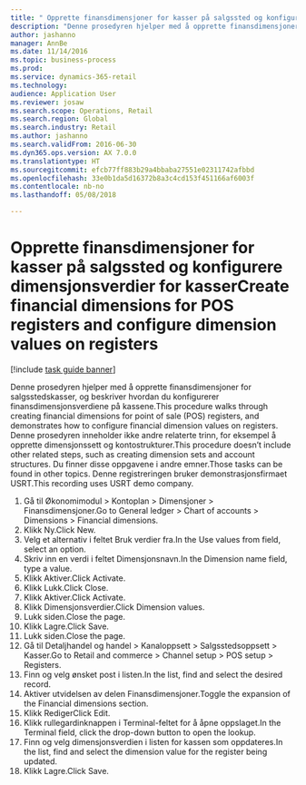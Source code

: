 ```yaml
--- 
title: " Opprette finansdimensjoner for kasser på salgssted og konfigurere dimensjonsverdier for kasser"
description: "Denne prosedyren hjelper med å opprette finansdimensjoner for salgsstedskasser, og beskriver hvordan du konfigurerer finansdimensjonsverdiene på kassene."
author: jashanno
manager: AnnBe
ms.date: 11/14/2016
ms.topic: business-process
ms.prod: 
ms.service: dynamics-365-retail
ms.technology: 
audience: Application User
ms.reviewer: josaw
ms.search.scope: Operations, Retail
ms.search.region: Global
ms.search.industry: Retail
ms.author: jashanno
ms.search.validFrom: 2016-06-30
ms.dyn365.ops.version: AX 7.0.0
ms.translationtype: HT
ms.sourcegitcommit: efcb77ff883b29a4bbaba27551e02311742afbbd
ms.openlocfilehash: 33e0b1da5d16372b8a3c4cd153f451166af6003f
ms.contentlocale: nb-no
ms.lasthandoff: 05/08/2018

---
```

# <a name="create-financial-dimensions-for-pos-registers-and-configure-dimension-values-on-registers"></a><span data-ttu-id="ec358-103"> Opprette finansdimensjoner for kasser på salgssted og konfigurere dimensjonsverdier for kasser</span><span class="sxs-lookup"><span data-stu-id="ec358-103">Create financial dimensions for POS registers and configure dimension values on registers</span></span>

[!include [task guide banner](../includes/task-guide-banner.md)]

<span data-ttu-id="ec358-104">Denne prosedyren hjelper med å opprette finansdimensjoner for salgsstedskasser, og beskriver hvordan du konfigurerer finansdimensjonsverdiene på kassene.</span><span class="sxs-lookup"><span data-stu-id="ec358-104">This procedure walks through creating financial dimensions for point of sale (POS) registers, and demonstrates how to configure financial dimension values on registers.</span></span> <span data-ttu-id="ec358-105">Denne prosedyren inneholder ikke andre relaterte trinn, for eksempel å opprette dimensjonssett og kontostrukturer.</span><span class="sxs-lookup"><span data-stu-id="ec358-105">This procedure doesn’t include other related steps, such as creating dimension sets and account structures.</span></span> <span data-ttu-id="ec358-106">Du finner disse oppgavene i andre emner.</span><span class="sxs-lookup"><span data-stu-id="ec358-106">Those tasks can be found in other topics.</span></span> <span data-ttu-id="ec358-107">Denne registreringen bruker demonstrasjonsfirmaet USRT.</span><span class="sxs-lookup"><span data-stu-id="ec358-107">This recording uses USRT demo company.</span></span>

1. <span data-ttu-id="ec358-108">Gå til Økonomimodul > Kontoplan > Dimensjoner > Finansdimensjoner.</span><span class="sxs-lookup"><span data-stu-id="ec358-108">Go to General ledger > Chart of accounts > Dimensions > Financial dimensions.</span></span>
2. <span data-ttu-id="ec358-109">Klikk Ny.</span><span class="sxs-lookup"><span data-stu-id="ec358-109">Click New.</span></span>
3. <span data-ttu-id="ec358-110">Velg et alternativ i feltet Bruk verdier fra.</span><span class="sxs-lookup"><span data-stu-id="ec358-110">In the Use values from field, select an option.</span></span>
4. <span data-ttu-id="ec358-111">Skriv inn en verdi i feltet Dimensjonsnavn.</span><span class="sxs-lookup"><span data-stu-id="ec358-111">In the Dimension name field, type a value.</span></span>
5. <span data-ttu-id="ec358-112">Klikk Aktiver.</span><span class="sxs-lookup"><span data-stu-id="ec358-112">Click Activate.</span></span>
6. <span data-ttu-id="ec358-113">Klikk Lukk.</span><span class="sxs-lookup"><span data-stu-id="ec358-113">Click Close.</span></span>
7. <span data-ttu-id="ec358-114">Klikk Aktiver.</span><span class="sxs-lookup"><span data-stu-id="ec358-114">Click Activate.</span></span>
8. <span data-ttu-id="ec358-115">Klikk Dimensjonsverdier.</span><span class="sxs-lookup"><span data-stu-id="ec358-115">Click Dimension values.</span></span>
9. <span data-ttu-id="ec358-116">Lukk siden.</span><span class="sxs-lookup"><span data-stu-id="ec358-116">Close the page.</span></span>
10. <span data-ttu-id="ec358-117">Klikk Lagre.</span><span class="sxs-lookup"><span data-stu-id="ec358-117">Click Save.</span></span>
11. <span data-ttu-id="ec358-118">Lukk siden.</span><span class="sxs-lookup"><span data-stu-id="ec358-118">Close the page.</span></span>
12. <span data-ttu-id="ec358-119">Gå til Detaljhandel og handel > Kanaloppsett > Salgsstedsoppsett > Kasser.</span><span class="sxs-lookup"><span data-stu-id="ec358-119">Go to Retail and commerce > Channel setup > POS setup > Registers.</span></span>
13. <span data-ttu-id="ec358-120">Finn og velg ønsket post i listen.</span><span class="sxs-lookup"><span data-stu-id="ec358-120">In the list, find and select the desired record.</span></span>
14. <span data-ttu-id="ec358-121">Aktiver utvidelsen av delen Finansdimensjoner.</span><span class="sxs-lookup"><span data-stu-id="ec358-121">Toggle the expansion of the Financial dimensions section.</span></span>
15. <span data-ttu-id="ec358-122">Klikk Rediger</span><span class="sxs-lookup"><span data-stu-id="ec358-122">Click Edit.</span></span>
16. <span data-ttu-id="ec358-123">Klikk rullegardinknappen i Terminal-feltet for å åpne oppslaget.</span><span class="sxs-lookup"><span data-stu-id="ec358-123">In the Terminal field, click the drop-down button to open the lookup.</span></span>
17. <span data-ttu-id="ec358-124">Finn og velg dimensjonsverdien i listen for kassen som oppdateres.</span><span class="sxs-lookup"><span data-stu-id="ec358-124">In the list, find and select the dimension value for the register being updated.</span></span>
18. <span data-ttu-id="ec358-125">Klikk Lagre.</span><span class="sxs-lookup"><span data-stu-id="ec358-125">Click Save.</span></span>



